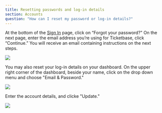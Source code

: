 ```yaml
---
title: Resetting passwords and log-in details
section: Accounts
question: "How can I reset my password or log-in details?"
---
```


At the bottom of the [Sign In] page, click on “Forgot your password?" On the next page, enter the email address you’re using for Ticketbase, click “Continue.” You will receive an email containing instructions on the next steps.

![](http://i.imgur.com/GmCLza0.png)


You may also reset your log-in details on your dashboard. On the upper right corner of the dashboard, beside your name, click on the drop down menu and choose "Email & Password."

![](http://i.imgur.com/0memojS.png)


Enter the account details, and clicke "Update."

![](http://i.imgur.com/UhfmdRO.png)

[Sign In]: http://www.ticketbase.com/sign-in
[forgot]: http://www.ticketbase.com
